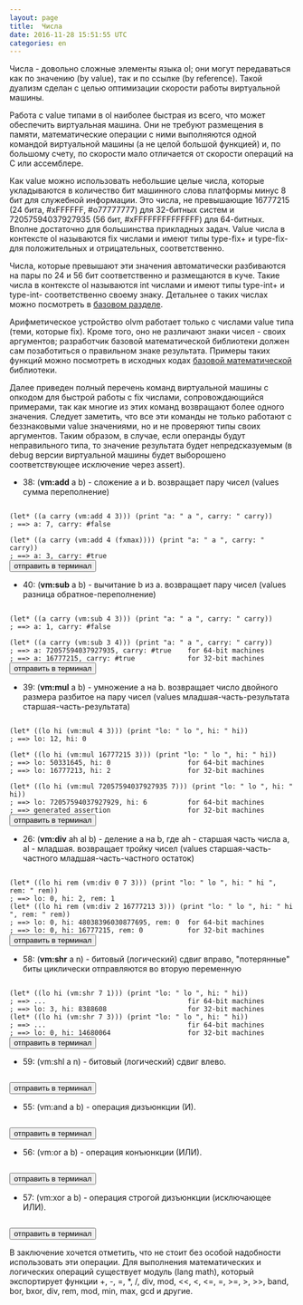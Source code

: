 ```yaml
---
layout: page
title:  Числа
date: 2016-11-28 15:51:55 UTC
categories: en
---
```


Числа - довольно сложные элементы языка ol; они могут передаваться как по значению (by value), так и по ссылке (by reference). Такой дуализм сделан с целью оптимизации скорости работы виртуальной машины.

Работа с value типами в ol наиболее быстрая из всего, что может обеспечить виртуальная машина. Они не требуют размещения в памяти, математические операции с ними выполняются одной командой виртуальной машины (а не целой большой функцией) и, по большому счету, по скорости мало отличается от скорости операций на C или ассемблере.

Как value можно использовать небольшие целые числа, которые укладываются в количество бит машинного слова платформы минус 8 бит для служебной информации. Это числа, не превышающие 16777215 (24 бита, #xFFFFFF, #o77777777) для 32-битных систем и 72057594037927935 (56 бит, #xFFFFFFFFFFFFFF) для 64-битных. Вполне достаточно для большинства прикладных задач. Value числа в контексте ol называются fix числами и имеют типы type-fix+ и type-fix- для положительных и отрицательных, соответственно.

Числа, которые превышают эти значения автоматически разбиваются на пары по 24 и 56 бит соответственно и размещаются в куче. Такие числа в контексте ol называются int числами и имеют типы type-int+ и type-int- соответственно своему знаку. Детальнее о таких числах можно посмотреть в [базовом разделе](?ru/basic-concepts).

Арифметическое устройство olvm работает только с числами value типа (теми, которые fix). Кроме того, оно не различают знаки чисел - своих аргументов; разработчик базовой математической библиотеки должен сам позаботиться о правильном знаке результата. Примеры таких функций можно посмотреть в исходных кодах [базовой математической](https://github.com/yuriy-chumak/ol/blob/master/owl/math.scm) библиотеки.

Далее приведен полный перечень команд виртуальной машины с опкодом для быстрой работы с fix числами, сопровождающийся примерами, так как многие из этих команд возвращают более одного значения. Следует заметить, что все эти команды не только работают с беззнаковыми value значениями, но и не проверяют типы своих аргументов. Таким образом, в случае, если операнды будут неправильного типа, то значение результата будет непредсказуемым (в debug версии виртуальной машины будет выборошено соответствующее исключение через assert).


* 38: (**vm:add** a b) - сложение a и b. возвращает пару чисел (values сумма переполнение)
<pre><code id="add" data-language="scheme">
(let* ((a carry (vm:add 4 3))) (print "a: " a ", carry: " carry))
; ==> a: 7, carry: #false

(let* ((a carry (vm:add 4 (fxmax)))) (print "a: " a ", carry: " carry))
; ==> a: 3, carry: #true
</code><button class="doit" onclick="doit(add.textContent)">отправить в терминал</button></pre>

* 40: (**vm:sub** a b) - вычитание b из a. возвращает пару чисел (values разница обратное-переполнение)
<pre><code id="sub" data-language="scheme">
(let* ((a carry (vm:sub 4 3))) (print "a: " a ", carry: " carry))
; ==> a: 1, carry: #false

(let* ((a carry (vm:sub 3 4))) (print "a: " a ", carry: " carry))
; ==> a: 72057594037927935, carry: #true    for 64-bit machines
; ==> a: 16777215, carry: #true             for 32-bit machines
</code><button class="doit" onclick="doit(sub.textContent)">отправить в терминал</button></pre>

* 39: (**vm:mul** a b) - умножение a на b. возвращает число двойного размера разбитое на пару чисел (values младшая-часть-результата старшая-часть-результата)
<pre><code id="mul" data-language="scheme">
(let* ((lo hi (vm:mul 4 3))) (print "lo: " lo ", hi: " hi))
; ==> lo: 12, hi: 0

(let* ((lo hi (vm:mul 16777215 3))) (print "lo: " lo ", hi: " hi))
; ==> lo: 50331645, hi: 0                   for 64-bit machines
; ==> lo: 16777213, hi: 2                   for 32-bit machines

(let* ((lo hi (vm:mul 72057594037927935 7))) (print "lo: " lo ", hi: " hi))
; ==> lo: 72057594037927929, hi: 6          for 64-bit machines
; ==> generated assertion                   for 32-bit machines
</code><button class="doit" onclick="doit(mul.textContent)">отправить в терминал</button></pre>

* 26: (**vm:div** ah al b) - деление a на b, где ah - старшая часть числа a, al - младшая. возвращает тройку чисел (values старшая-часть-частного младшая-часть-частного остаток)
<pre><code id="div" data-language="scheme">
(let* ((lo hi rem (vm:div 0 7 3))) (print "lo: " lo ", hi: " hi ", rem: " rem))
; ==> lo: 0, hi: 2, rem: 1
(let* ((lo hi rem (vm:div 2 16777213 3))) (print "lo: " lo ", hi: " hi ", rem: " rem))
; ==> lo: 0, hi: 48038396030877695, rem: 0  for 64-bit machines
; ==> lo: 0, hi: 16777215, rem: 0           for 32-bit machines
</code><button class="doit" onclick="doit(div.textContent)">отправить в терминал</button></pre>

* 58: (**vm:shr** a n) - битовый (логический) сдвиг вправо, "потерянные" биты циклически отправляются во вторую переменную
<pre><code id="shr" data-language="scheme">
(let* ((lo hi (vm:shr 7 1))) (print "lo: " lo ", hi: " hi))
; ==> ...                                   fir 64-bit machines
; ==> lo: 3, hi: 8388608                    for 32-bit machines
(let* ((lo hi (vm:shr 7 3))) (print "lo: " lo ", hi: " hi))
; ==> ...                                   fir 64-bit machines
; ==> lo: 0, hi: 14680064                   for 32-bit machines
</code><button class="doit" onclick="doit(shr.textContent)">отправить в терминал</button></pre>

* 59: (vm:shl a n) - битовый (логический) сдвиг влево.
<pre><code id="shl" data-language="scheme">
</code><button class="doit" onclick="doit(shl.textContent)">отправить в терминал</button></pre>

* 55: (vm:and a b) - операция дизъюнкции (И).
<pre><code id="and" data-language="scheme">
</code><button class="doit" onclick="doit(and.textContent)">отправить в терминал</button></pre>

* 56: (vm:or a b) - операция конъюнкции (ИЛИ).
<pre><code id="or" data-language="scheme">
</code><button class="doit" onclick="doit(or.textContent)">отправить в терминал</button></pre>

* 57: (vm:xor a b) - операция строгой дизъюнкции (исключающее ИЛИ).
<pre><code id="xor" data-language="scheme">
</code><button class="doit" onclick="doit(xor.textContent)">отправить в терминал</button></pre>

   В заключение хочется отметить, что не стоит без особой надобности использовать эти операции. Для выполнения математических и логических операций существует модуль (lang math), который экспортирует функции +, -, =, *, /, div, mod, \<<, <, <=, =, >=, >, \>>, band, bor, bxor, div, rem, mod, min, max, gcd и другие.
